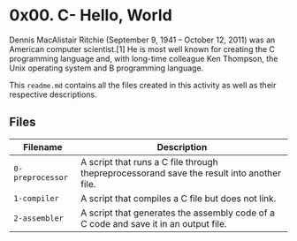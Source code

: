 # 0x00. C- Hello, World

Dennis MacAlistair Ritchie (September 9, 1941 – October 12, 2011) was an American computer scientist.[1] He is most well known for creating the C programming language and, with long-time colleague Ken Thompson, the Unix operating system and B programming language.

This `readme.md` contains all the files created in this activity as well as their respective descriptions.

## Files

| Filename | Description |
| ------------------- | ---------------------------------- |
| `0-preprocessor` | A script that runs a C file through thepreprocessorand save the result into another file. |
| `1-compiler` | A script that compiles a C file but does not link. |
| `2-assembler` | A script that generates the assembly code of a C code and save it in an output file. |
